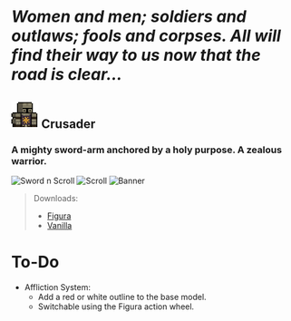 # *Women and men; soldiers and outlaws; fools and corpses. All will find their way to us now that the road is clear...*

![](crusader/icon.png)
**Crusader**
---

### A mighty sword-arm anchored by a holy purpose. A zealous warrior.	

![Sword n Scroll](https://media.discordapp.net/attachments/398864696989450259/944686846988943410/unknown.png)
![Scroll](https://media.discordapp.net/attachments/398864696989450259/944686847332855898/unknown.png)
![Banner](https://media.discordapp.net/attachments/398864696989450259/944686847546769429/unknown.png)

> Downloads:
> - [Figura](revita_kid/)
> - [Vanilla](/revita_kid/vanilla.png)

# To-Do

- Affliction System:
  - Add a red or white outline to the base model.
  - Switchable using the Figura action wheel.